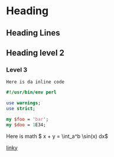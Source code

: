 <!--README.md-->

Heading
=======

Heading Lines
-------------

## Heading level 2

### Level 3

`Here is da inline code`

```perl
#!/usr/bin/env perl

use warnings;
use strict;

my $foo = 'bar';
my $doo = 1E34;

```

Here is math $ x + y = \int_a^b \sin(x) dx$

[linky](./About.md)

